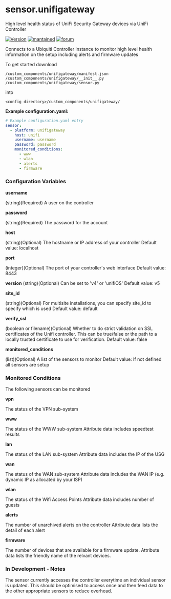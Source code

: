 # sensor.unifigateway
High level health status of UniFi Security Gateway devices via UniFi Controller
  
[![Version](https://img.shields.io/badge/version-0.3.0-green.svg?style=for-the-badge)](#) [![mantained](https://img.shields.io/maintenance/yes/2021.svg?style=for-the-badge)](#) [![forum](https://img.shields.io/badge/forum-visit-orange.svg?style=for-the-badge)](https://community.home-assistant.io/t/unifi-security-gateway/71505)   

Connects to a Ubiquiti Controller instance to monitor high level health information on the setup including alerts and firmware updates

To get started download
```
/custom_components/unifigateway/manifest.json
/custom_components/unifigateway/__init__.py
/custom_components/unifigateway/sensor.py
```
into
```
<config directory>/custom_components/unifigateway/
```

**Example configuration.yaml:**

```yaml
# Example configuration.yaml entry
sensor:
  - platform: unifigateway
    host: unifi
    username: username
    password: password
    monitored_conditions:
      - www
      - wlan
      - alerts
      - firmware
```
### Configuration Variables

**username**

  (string)(Required) A user on the controller
  
**password**

(string)(Required) The password for the account
  
**host**

  (string)(Optional) The hostname or IP address of your controller
  Default value: localhost

**port**

  (integer)(Optional) The port of your controller's web interface
  Default value: 8443

**version**
  (string)(Optional) Can be set to 'v4' or 'unifiOS' 
  Default value: v5

**site_id**

  (string)(Optional) For multisite installations, you can specify site_id to specify which is used
  Default value: default

**verify_ssl**

  (boolean or filename)(Optional) Whether to do strict validation on SSL certificates of the Unifi controller. This can be true/false or the path to a locally trusted certificate to use for verification.
  Default value: false

**monitored_conditions**

  (list)(Optional) A list of the sensors to monitor
  Default value: If not defined all sensors are setup
  
### Monitored Conditions

The following sensors can be monitored

**vpn**

  The status of the VPN sub-system
  
**www**

  The status of the WWW sub-system
  Attribute data includes speedtest results
  
**lan**

  The status of the LAN sub-system
  Attribute data includes the IP of the USG
  
**wan**

  The status of the WAN sub-system
  Attribute data includes the WAN IP (e.g. dynamic IP as allocated by your ISP)
  
**wlan**

  The status of the Wifi Access Points
  Attribute data includes number of guests
  
**alerts**

  The number of unarchived alerts on the controller
  Attribute data lists the detail of each alert
  
**firmware**

  The number of devices that are available for a firmware update.
  Attribute data lists the friendly name of the relvant devices.
  
### In Development - Notes

The sensor currently accesses the controller everytime an individual sensor is updated. This should be optimised to access once and then feed data to the other appropriate sensors to reduce overhead.
